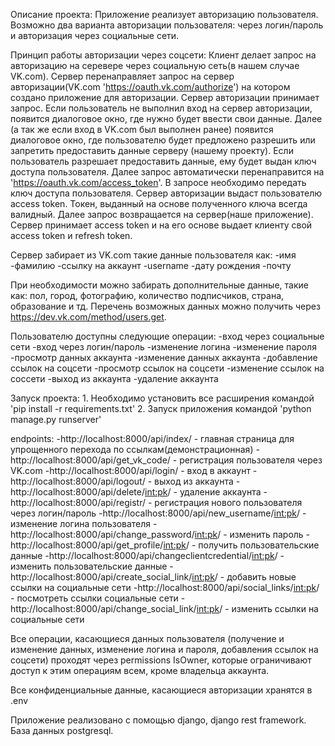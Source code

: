 Описание проекта:
    Приложение реализует авторизацию пользователя. Возможно два варианта авторизации пользователя: через логин/пароль и  авторизация через социальные сети.

Принцип работы авторизации через соцсети:
    Клиент делает запрос на авторизацию на серевере через социальную сеть(в нашем случае VK.com). Сервер перенаправляет запрос на сервер авторизации(VK.com 'https://oauth.vk.com/authorize') на котором создано приложение для авторизации. Сервер авторизации принимает запрос. Если пользователь не выполнил вход на сервер авторизации, появится диалоговое окно, где нужно будет ввести свои данные. Далее (а так же если вход в VK.com был выполнен ранее) появится диалоговое окно, где пользователю будет предложено разрешить или запретить предоставить данные серверу (нашему проекту). Если пользователь разрешает предоставить данные, ему будет выдан ключ доступа пользователя. Далее запрос автоматически перенаправится на 'https://oauth.vk.com/access_token'. В запросе необходимо передать ключ доступа пользователя. Сервер авторизации выдаст пользователю access token. Токен, выданный на основе полученного ключа всегда валидный. Далее запрос возвращается на сервер(наше приложение). Сервер принимает access token и на его основе выдает клиенту свой access token и refresh token. 

Сервер забирает из VK.com такие данные пользователя как:
    -имя
    -фамилию
    -ссылку на аккаунт
    -username
    -дату рождения
    -почту
    
При необходимости можно забирать дополнительные данные, такие как: пол, город, фотографию, количество подписчиков, страна, образование и тд. Перечень возможных данных можно получить через https://dev.vk.com/method/users.get.

Пользователю доступны следующие операции:
    -вход через социальные сети
    -вход через логин/пароль
    -изменение логина
    -изменение пароля
    -просмотр данных аккаунта
    -изменение данных аккаунта
    -добавление ссылок на соцсети
    -просмотр ссылок на соцсети
    -изменение ссылок на соссети
    -выход из аккаунта
    -удаление аккаунта

Запуск проекта:
    1. Необходимо установить все расширения командой 'pip install -r requirements.txt'
    2.  Запуск приложения командой 'python manage.py runserver'


endpoints:
    -http://localhost:8000/api/index/ - главная страница для упрощенного перехода по ссылкам(демонстрационная)
    -http://localhost:8000/api/get_vk_code/ - регистрация пользователя через VK.com
    -http://localhost:8000/api/login/ - вход в аккаунт
    -http://localhost:8000/api/logout/ - выход из аккаунта
    -http://localhost:8000/api/delete/<int:pk>/ - удаление аккаунта
    -http://localhost:8000/api/registr/ - регистрация нового пользователя через логин/пароль
    -http://localhost:8000/api/new_username/<int:pk>/ - изменение логина пользователя
    -http://localhost:8000/api/change_password/<int:pk>/ - изменить пароль
    -http://localhost:8000/api/get_profile/<int:pk>/ - получить пользовательские данные
    -http://localhost:8000/api/changeclientcredential/<int:pk>/ - изменить пользовательские данные
    -http://localhost:8000/api/create_social_link/<int:pk>/ - добавить новые ссылки на социальные сети
    -http://localhost:8000/api/social_links/<int:pk>/ - посмотреть ссылки социальные сети
    -http://localhost:8000/api/change_social_link/<int:pk>/ - изменить ссылки на социальные сети


Все операции, касающиеся данных пользователя (получение и изменение данных, изменение логина и пароля, добавления ссылок на соцсети) проходят через permissions IsOwner, которые ограничивают доступ к этим операциям всем, кроме владельца аккаунта.

Все конфиденциальные данные, касающиеся авторизации хранятся в .env

Приложение реализовано с помощью django, django rest framework. База данных postgresql.